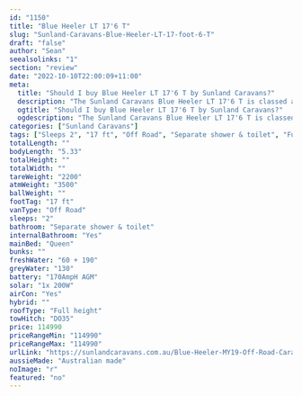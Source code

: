 ```yaml
---
id: "1150"
title: "Blue Heeler LT 17'6 T"
slug: "Sunland-Caravans-Blue-Heeler-LT-17-foot-6-T"
draft: "false"
author: "Sean"
seealsolinks: "1"
section: "review"
date: "2022-10-10T22:00:09+11:00"
meta:
  title: "Should I buy Blue Heeler LT 17'6 T by Sunland Caravans?"
  description: "The Sunland Caravans Blue Heeler LT 17'6 T is classed as Off Road, and sleeps 2 people. It is Australian made and comes in at 17 ft. It generally has Separate shower & toilet."
  ogtitle: "Should I buy Blue Heeler LT 17'6 T by Sunland Caravans?"
  ogdescription: "The Sunland Caravans Blue Heeler LT 17'6 T is classed as Off Road, and sleeps 2 people. It is Australian made and comes in at 17 ft. It generally has Separate shower & toilet."
categories: ["Sunland Caravans"]
tags: ["Sleeps 2", "17 ft", "Off Road", "Separate shower & toilet", "Full height", "Over 100k", "Australian made"]
totalLength: ""
bodyLength: "5.33"
totalHeight: ""
totalWidth: ""
tareWeight: "2200"
atmWeight: "3500"
ballWeight: ""
footTag: "17 ft"
vanType: "Off Road"
sleeps: "2"
bathroom: "Separate shower & toilet"
internalBathroom: "Yes"
mainBed: "Queen"
bunks: ""
freshWater: "60 + 190"
greyWater: "130"
battery: "170AmpH AGM"
solar: "1x 200W"
airCon: "Yes"
hybrid: ""
roofType: "Full height"
towHitch: "DO35"
price: 114990
priceRangeMin: "114990"
priceRangeMax: "114990"
urlLink: "https://sunlandcaravans.com.au/Blue-Heeler-MY19-Off-Road-Caravan"
aussieMade: "Australian made"
noImage: "r"
featured: "no"
---
```


